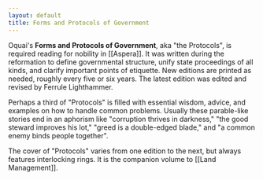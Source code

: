 ```yaml
---
layout: default
title: Forms and Protocols of Government
---
```


Oquai's **Forms and Protocols of Government**, aka "the Protocols", is required reading for nobility in [[Aspera]].  It was written during the reformation to define governmental structure, unify state proceedings of all kinds, and clarify important points of etiquette.  New editions are printed as needed, roughly every five or six years.  The latest edition was edited and revised by Ferrule Lighthammer.

Perhaps a third of "Protocols" is filled with essential wisdom, advice, and examples on how to handle common problems.  Usually these parable-like stories end in an aphorism like "corruption thrives in darkness," "the good steward improves his lot," "greed is a double-edged blade," and "a common enemy binds people together".

The cover of "Protocols" varies from one edition to the next, but always features interlocking rings.  It is the companion volume to [[Land Management]].